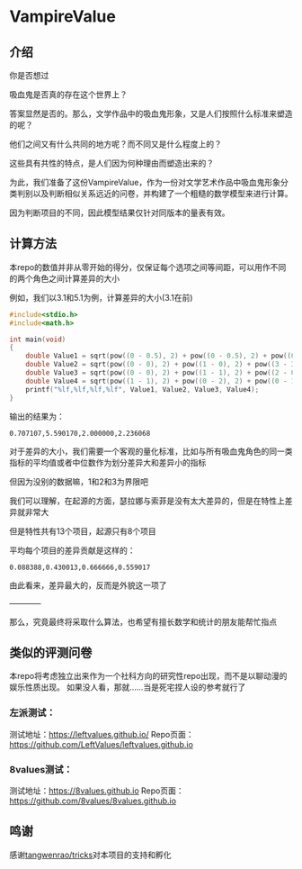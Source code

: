 # VampireValue

## 介绍

你是否想过

吸血鬼是否真的存在这个世界上？

答案显然是否的。那么，文学作品中的吸血鬼形象，又是人们按照什么标准来塑造的呢？

他们之间又有什么共同的地方呢？而不同又是什么程度上的？

这些具有共性的特点，是人们因为何种理由而塑造出来的？

为此，我们准备了这份VampireValue，作为一份对文学艺术作品中吸血鬼形象分类判别以及判断相似关系远近的问卷，并构建了一个粗糙的数学模型来进行计算。

因为判断项目的不同，因此模型结果仅针对同版本的量表有效。





## 计算方法

本repo的数值并非从零开始的得分，仅保证每个选项之间等间距，可以用作不同的两个角色之间计算差异的大小

例如，我们以3.1和5.1为例，计算差异的大小(3.1在前)

```c
#include<stdio.h>
#include<math.h>

int main(void)
{
	double Value1 = sqrt(pow((0 - 0.5), 2) + pow((0 - 0.5), 2) + pow((0 - 0), 2) + pow((0.5 - 0.5), 2) + pow((2 - 2), 2) + pow((1 - 1), 2) + pow((0 - 0), 2) + pow((1 - 1), 2));
	double Value2 = sqrt(pow((0 - 0), 2) + pow((1 - 0), 2) + pow((3 - 3), 2) + pow((4 - 1), 2) + pow((2 - 0), 2) + pow((1 - 1), 2) + pow((1 - 0.5), 2) + pow((0 - 4), 2) + pow((0.5 - 1), 2) + pow((0 - 0.5), 2) + pow((0.5 - 0), 2) + pow((0.5 - 0), 2) + pow((0 - 0), 2));
	double Value3 = sqrt(pow((0 - 0), 2) + pow((1 - 1), 2) + pow((2 - 0), 2));
	double Value4 = sqrt(pow((1 - 1), 2) + pow((0 - 2), 2) + pow((0 - 1), 2) + pow((1 - 1), 2));
	printf("%lf,%lf,%lf,%lf", Value1, Value2, Value3, Value4);
}
```

输出的结果为：

```
0.707107,5.590170,2.000000,2.236068
```

对于差异的大小，我们需要一个客观的量化标准，比如与所有吸血鬼角色的同一类指标的平均值或者中位数作为划分差异大和差异小的指标

但因为没别的数据嘛，1和2和3为界限吧

我们可以理解，在起源的方面，瑟拉娜与索菲是没有太大差异的，但是在特性上差异就非常大

但是特性共有13个项目，起源只有8个项目

平均每个项目的差异贡献是这样的：

```
0.088388,0.430013,0.666666,0.559017
```

由此看来，差异最大的，反而是外貌这一项了

————

那么，究竟最终将采取什么算法，也希望有擅长数学和统计的朋友能帮忙指点



## 类似的评测问卷

本repo将考虑独立出来作为一个社科方向的研究性repo出现，而不是以聊动漫的娱乐性质出现。
如果没人看，那就……当是死宅捏人设的参考就行了

### 左派测试：

测试地址：https://leftvalues.github.io/
Repo页面：https://github.com/LeftValues/leftvalues.github.io

### 8values测试：

测试地址：https://8values.github.io
Repo页面：https://github.com/8values/8values.github.io



## 鸣谢

感谢[tangwenrao/tricks](https://github.com/tangwenrao/tricks)对本项目的支持和孵化